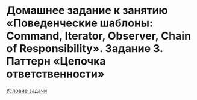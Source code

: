 # Домашнее задание к занятию «Поведенческие шаблоны: Command, Iterator, Observer, Chain of Responsibility». Задание 3. Паттерн «Цепочка ответственности»
[Условие задачи](https://github.com/netology-code/dpcpp-homeworks/tree/main/03)
